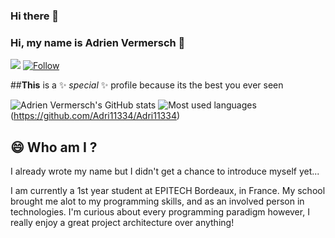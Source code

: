 ### Hi there 👋

<!--
**Adri11334/Adri11334** is a ✨ _special_ ✨ repository because its `README.md` (this file) appears on your GitHub profile.

Here are some ideas to get you started:

- 🔭 I’m currently working on ...
- 🌱 I’m currently learning ...
- 👯 I’m looking to collaborate on ...
- 🤔 I’m looking for help with ...
- 💬 Ask me about ...
- 📫 How to reach me: ...
- 😄 Pronouns: ...
- ⚡ Fun fact: ...
-->
### Hi, my name is Adrien Vermersch 🌌

![](https://visitor-badge.laobi.icu/badge?page_id=Adri11334.Adri11334)
[![Follow](https://img.shields.io/github/followers/Adri11334?label=Follow&style=social)](https://github.com/Adri11334)

##**This** is a ✨ _special_ ✨ profile because its the best you ever seen

![Adrien Vermersch's GitHub stats](https://github-readme-stats.vercel.app/api?username=Adri11334&count_private=true&show_icons=true&theme=midnight-purple&title_color=aa80ff&text_color=ccb3ff)
![Most used languages](https://github-readme-stats.vercel.app/api/top-langs/?username=Adri11334&theme=midnight-purple&title_color=aa80ff&text_color=ccb3ff&count_private=true)(https://github.com/Adri11334/Adri11334)

## 😄 Who am I ?

I already wrote my name but I didn't get a chance to introduce myself yet...

I am currently a 1st year student at EPITECH Bordeaux, in France. My school brought me alot to my programming skills, and as an involved person in technologies.
I'm curious about every programming paradigm however, I really enjoy a great project architecture over anything!

<!--Projects that I really enjoyed and that are worth sharing in terms of architecture, usefulness, or interest will be added to my repositories on this profile! 🔥 -->
